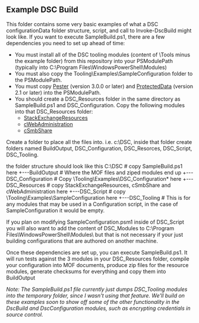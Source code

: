 Example DSC Build
------

This folder contains some very basic examples of what a DSC configurationData folder structure, script, and call to Invoke-DscBuild might look like.  If you want to execute SampleBuild.ps1, there are a few dependencies you need to set up ahead of time:

- You must install all of the DSC tooling modules (content of \Tools minus the example folder) from this repository into your PSModulePath (typically into C:\Program Files\WindowsPowerShell\Modules\)
- You must also copy the Tooling\Examples\SampleConfiguration folder to the PSModulePath.
- You must copy [Pester](https://github.com/pester/Pester) (version 3.0.0 or later) and [ProtectedData](https://github.com/dlwyatt/ProtectedData) (version 2.1 or later) into the PSModulePath.
- You should create a DSC_Resources folder in the same directory as SampleBuild.ps1 and DSC_Configuration.  Copy the following modules into that DSC_Resources folder:
  - [StackExchangeResources](https://github.com/PowerShellOrg/StackExchangeResources)
  - [cWebAdministration](https://github.com/PowerShellOrg/cWebAdministration)
  - [cSmbShare](https://github.com/PowerShellOrg/cSmbShare)

Create a folder to place all the files into. i.e. c:\DSC, inside that folder create folders named BuildOutput, DSC_Configuration, DSC_Resorces, DSC_Script, DSC_Tooling. 

the folder structure should look like this
C:\DSC                # copy SampleBuild.ps1 here
+---BuildOutput        # Where the MOF files and ziped modules end up
+---DSC_Configuration # Copy \Tooling\Examples\DSC_Configuration\*  here
+---DSC_Resources     # copy StackExchangeResources, cSmbShare and cWebAdministration here
+---DSC_Script        # copy \Tooling\Examples\SampleConfiguration here
+---DSC_Tooling       # This is for any modules that may be used in a Configuration script, in the case of SampleConfiguration it would be empty.

If you plan on modifying SampleConfiguration.psm1 inside of DSC_Script you will also want to add the content of DSC_Modules to C:\Program Files\WindowsPowerShell\Modules\ but that is not necessary if your just building configurations that are authored on another machine. 

Once these dependencies are set up, you can execute SampleBuild.ps1.  It will run tests against the 3 modules in your DSC_Resources folder, compile your configuration into MOF documents, produce zip files for the resource modules, generate checksums for everything and copy them into BuildOutput

_Note:  The SampleBuild.ps1 file currently just dumps DSC_Tooling modules into the temporary folder, since I wasn't using that feature.  We'll build on these examples soon to show off some of the other functionality in the DscBuild and DscConfiguration modules, such as encrypting credentials in source control._
